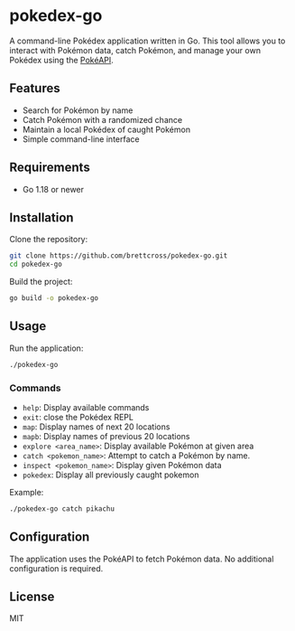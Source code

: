 # pokedex-go

A command-line Pokédex application written in Go. This tool allows you to interact with Pokémon data, catch Pokémon, and manage your own Pokédex using the [PokéAPI](https://pokeapi.co/).

## Features

- Search for Pokémon by name
- Catch Pokémon with a randomized chance
- Maintain a local Pokédex of caught Pokémon
- Simple command-line interface

## Requirements

- Go 1.18 or newer

## Installation

Clone the repository:

```bash
git clone https://github.com/brettcross/pokedex-go.git
cd pokedex-go
```

Build the project:

```bash
go build -o pokedex-go
```

## Usage

Run the application:

```bash
./pokedex-go
```

### Commands
- `help`: Display available commands
- `exit`: close the Pokédex REPL
- `map`: Display names of next 20 locations
- `mapb`: Display names of previous 20 locations
- `explore <area_name>`: Display available Pokémon at given area
- `catch <pokemon_name>`: Attempt to catch a Pokémon by name.
- `inspect <pokemon_name>`: Display given Pokémon data
- `pokedex`: Display all previously caught pokemon

Example:

```bash
./pokedex-go catch pikachu
```

## Configuration

The application uses the PokéAPI to fetch Pokémon data. No additional configuration is required.



## License

MIT
